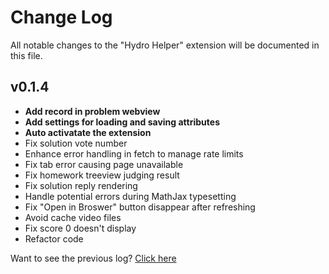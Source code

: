 # Change Log

All notable changes to the "Hydro Helper" extension will be documented in this file.

## v0.1.4

- **Add record in problem webview**
- **Add settings for loading and saving attributes**
- **Auto activatate the extension**
- Fix solution vote number
- Enhance error handling in fetch to manage rate limits
- Fix tab error causing page unavailable
- Fix homework treeview judging result
- Fix solution reply rendering
- Handle potential errors during MathJax typesetting
- Fix "Open in Broswer" button disappear after refreshing
- Avoid cache video files
- Fix score 0 doesn't display
- Refactor code

Want to see the previous log? [Click here](https://github.com/langningchen/hydro-helper/commits/main/CHANGELOG.md)
